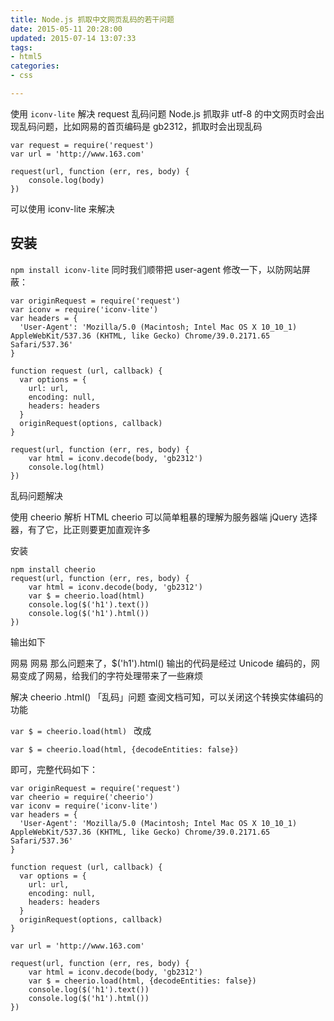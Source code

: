```yaml
---
title: Node.js 抓取中文网页乱码的若干问题
date: 2015-05-11 20:28:00
updated: 2015-07-14 13:07:33
tags: 
- html5
categories: 
- css

---
```

使用 `iconv-lite` 解决 request 乱码问题
Node.js 抓取非 utf-8 的中文网页时会出现乱码问题，比如网易的首页编码是 gb2312，抓取时会出现乱码

    var request = require('request')  
    var url = 'http://www.163.com'
    
    request(url, function (err, res, body) {  
        console.log(body)
    })

可以使用 iconv-lite 来解决

## 安装


<!--more-->


`npm install iconv-lite`
同时我们顺带把 user-agent 修改一下，以防网站屏蔽：

    var originRequest = require('request')  
    var iconv = require('iconv-lite')  
    var headers = {  
      'User-Agent': 'Mozilla/5.0 (Macintosh; Intel Mac OS X 10_10_1) AppleWebKit/537.36 (KHTML, like Gecko) Chrome/39.0.2171.65 Safari/537.36'
    }
    
    function request (url, callback) {  
      var options = {
        url: url,
        encoding: null,
        headers: headers
      }
      originRequest(options, callback)
    }
    
    request(url, function (err, res, body) {  
        var html = iconv.decode(body, 'gb2312')
        console.log(html)
    })

乱码问题解决

使用 cheerio 解析 HTML
cheerio 可以简单粗暴的理解为服务器端 jQuery 选择器，有了它，比正则要更加直观许多

安装

    npm install cheerio  
    request(url, function (err, res, body) {  
        var html = iconv.decode(body, 'gb2312')
        var $ = cheerio.load(html)
        console.log($('h1').text())
        console.log($('h1').html())
    })

输出如下

网易
&#x7F51;&#x6613;
那么问题来了，$('h1').html() 输出的代码是经过 Unicode 编码的，网易变成了&#x7F51;&#x6613;，给我们的字符处理带来了一些麻烦

解决 cheerio .html() 「乱码」问题
查阅文档可知，可以关闭这个转换实体编码的功能

`var $ = cheerio.load(html) ` 
改成

    var $ = cheerio.load(html, {decodeEntities: false})  

即可，完整代码如下：

    var originRequest = require('request')  
    var cheerio = require('cheerio')  
    var iconv = require('iconv-lite')  
    var headers = {  
      'User-Agent': 'Mozilla/5.0 (Macintosh; Intel Mac OS X 10_10_1) AppleWebKit/537.36 (KHTML, like Gecko) Chrome/39.0.2171.65 Safari/537.36'
    }
    
    function request (url, callback) {  
      var options = {
        url: url,
        encoding: null,
        headers: headers
      }
      originRequest(options, callback)
    }
    
    var url = 'http://www.163.com'
    
    request(url, function (err, res, body) {  
        var html = iconv.decode(body, 'gb2312')
        var $ = cheerio.load(html, {decodeEntities: false})
        console.log($('h1').text())
        console.log($('h1').html())
    })